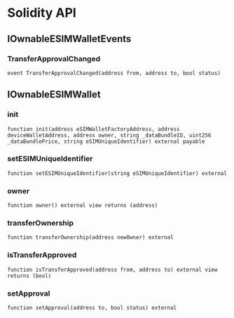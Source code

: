 # Solidity API

## IOwnableESIMWalletEvents

### TransferApprovalChanged

```solidity
event TransferApprovalChanged(address from, address to, bool status)
```

## IOwnableESIMWallet

### init

```solidity
function init(address eSIMWalletFactoryAddress, address deviceWalletAddress, address owner, string _dataBundleID, uint256 _dataBundlePrice, string eSIMUniqueIdentifier) external payable
```

### setESIMUniqueIdentifier

```solidity
function setESIMUniqueIdentifier(string eSIMUniqueIdentifier) external
```

### owner

```solidity
function owner() external view returns (address)
```

### transferOwnership

```solidity
function transferOwnership(address newOwner) external
```

### isTransferApproved

```solidity
function isTransferApproved(address from, address to) external view returns (bool)
```

### setApproval

```solidity
function setApproval(address to, bool status) external
```

